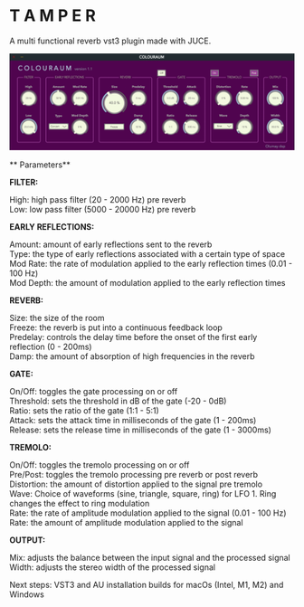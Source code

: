 # T A M P E R

A multi functional reverb vst3 plugin made with JUCE.

![COLOURAUM](https://github.com/bbgreene/COLOURAUM/blob/master/Screenshots/COLOURAUM%20-%20gui.png?raw=true
 "COLOURAUM")
 
 
 
** Parameters**

<b>FILTER:</b>

 High: high pass filter (20 - 2000 Hz) pre reverb\
 Low: low pass filter (5000 - 20000 Hz) pre reverb
 
 <b>EARLY REFLECTIONS:</b>
 
 Amount: amount of early reflections sent to the reverb\
 Type: the type of early reflections associated with a certain type of space\
 Mod Rate: the rate of modulation applied to the early reflection times (0.01 - 100 Hz)\
 Mod Depth: the amount of modulation applied to the early reflection times
 
 <b>REVERB:</b>
 
 Size: the size of the room\
 Freeze: the reverb is put into a continuous feedback loop\
 Predelay: controls the delay time before the onset of the first early reflection (0 - 200ms)\
 Damp: the amount of absorption of high frequencies in the reverb
 
 <b>GATE:</b>
 
 On/Off: toggles the gate processing on or off\
 Threshold: sets the threshold in dB of the gate (-20 - 0dB)\
 Ratio: sets the ratio of the gate (1:1 - 5:1)\
 Attack: sets the attack time in milliseconds of the gate (1 - 200ms)\
 Release: sets the release time in milliseconds of the gate (1 - 3000ms)
 
 
 <b>TREMOLO:</b>
 
 On/Off: toggles the tremolo processing on or off\
 Pre/Post: toggles the tremolo processing pre reverb or post reverb\
 Distortion: the amount of distortion applied to the signal pre tremolo\
 Wave: Choice of waveforms (sine, triangle, square, ring) for LFO 1. Ring changes the effect to ring modulation\
 Rate: the rate of amplitude modulation applied to the signal (0.01 - 100 Hz)\
 Rate: the amount of amplitude modulation applied to the signal
 
 <b>OUTPUT:</b>
 
 Mix: adjusts the balance between the input signal and the processed signal\
 Width: adjusts the stereo width of the processed signal
 
 Next steps: VST3 and AU installation builds for macOs (Intel, M1, M2) and Windows
